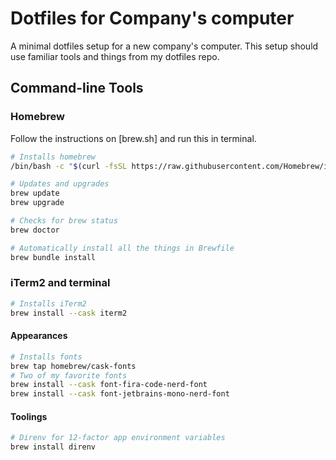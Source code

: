 # Dotfiles for Company's computer
A minimal dotfiles setup for a new company's computer. This setup should use familiar tools and things from my dotfiles repo.

## Command-line Tools

### Homebrew

Follow the instructions on [brew.sh] and run this in terminal.

```sh
# Installs homebrew
/bin/bash -c "$(curl -fsSL https://raw.githubusercontent.com/Homebrew/install/HEAD/install.sh)"

# Updates and upgrades
brew update
brew upgrade

# Checks for brew status
brew doctor

# Automatically install all the things in Brewfile
brew bundle install
```

### iTerm2 and terminal

```sh
# Installs iTerm2
brew install --cask iterm2
```

#### Appearances

```sh
# Installs fonts
brew tap homebrew/cask-fonts
# Two of my favorite fonts
brew install --cask font-fira-code-nerd-font
brew install --cask font-jetbrains-mono-nerd-font
```

#### Toolings

```sh
# Direnv for 12-factor app environment variables
brew install direnv
```
